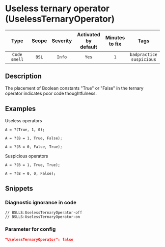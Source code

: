 # Useless ternary operator (UselessTernaryOperator)

|     Type     | Scope | Severity |    Activated<br>by default    |    Minutes<br>to fix    |                Tags                 |
|:------------:|:-----:|:--------:|:-----------------------------:|:-----------------------:|:-----------------------------------:|
| `Code smell` | `BSL` |  `Info`  |             `Yes`             |           `1`           |    `badpractice`<br>`suspicious`    |

<!-- Блоки выше заполняются автоматически, не трогать -->
## Description
The placement of Boolean constants "True" or "False" in the ternary operator indicates poor code thoughtfulness.

## Examples
Useless operators

```Bsl
A = ?(True, 1, 0);
```
```Bsl
A = ?(B = 1, True, False);
```
```Bsl
A = ?(B = 0, False, True);
```

Suspicious operators

```Bsl
A = ?(B = 1, True, True);
```
```Bsl
A = ?(B = 0, 0, False);
```

## Snippets

<!-- Блоки ниже заполняются автоматически, не трогать -->
### Diagnostic ignorance in code

```bsl
// BSLLS:UselessTernaryOperator-off
// BSLLS:UselessTernaryOperator-on
```

### Parameter for config

```json
"UselessTernaryOperator": false
```
